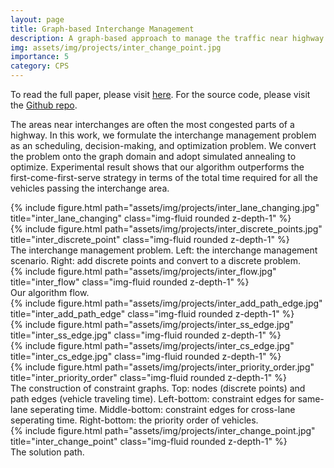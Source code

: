 ```yaml
---
layout: page
title: Graph-based Interchange Management
description: A graph-based approach to manage the traffic near highway interchanges.
img: assets/img/projects/inter_change_point.jpg
importance: 5
category: CPS
---
```


To read the full paper, please visit <a href="https://kevinchang73.github.io/assets/pdf/interchange.pdf">here</a>. For the source code, please visit the <a href="https://github.com/kevinchang73/2021Fall_IntroVehicles_Final_Project">Github repo</a>.

The areas near interchanges are often the most congested parts of a highway. In this work, we formulate the interchange management problem as an scheduling, decision-making, and optimization problem. We convert the problem onto the graph domain and adopt simulated annealing to optimize. Experimental result shows that our algorithm outperforms the first-come-first-serve strategy in terms of the total time required for all the vehicles passing the interchange area.

<div class="row">
    <div class="col-sm-5 mt-3 mt-md-0">
        {% include figure.html path="assets/img/projects/inter_lane_changing.jpg" title="inter_lane_changing" class="img-fluid rounded z-depth-1" %}
    </div>
    <div class="col-sm-7 mt-3 mt-md-0">
        {% include figure.html path="assets/img/projects/inter_discrete_points.jpg" title="inter_discrete_point" class="img-fluid rounded z-depth-1" %}
    </div>
</div>
<div class="caption">
    The interchange management problem. Left: the interchange management scenario. Right: add discrete points and convert to a discrete problem.
</div>

<div class="row justify-content-md-center">
    <div class="col-sm-8 mt-3 mt-md-0">
        {% include figure.html path="assets/img/projects/inter_flow.jpg" title="inter_flow" class="img-fluid rounded z-depth-1" %}
    </div>
</div>
<div class="caption">
    Our algorithm flow.
</div>

<div class="row justify-content-md-center">
    <div class="col-sm-10 mt-3 mt-md-0">
        {% include figure.html path="assets/img/projects/inter_add_path_edge.jpg" title="inter_add_path_edge" class="img-fluid rounded z-depth-1" %}
    </div>
    <div class="w-100">
    </div>
    <div class="col-sm-5 mt-3 mt-md-0">
        {% include figure.html path="assets/img/projects/inter_ss_edge.jpg" title="inter_ss_edge.jpg" class="img-fluid rounded z-depth-1" %}
    </div>
    <div class="col-sm-3 mt-3 mt-md-0">
        {% include figure.html path="assets/img/projects/inter_cs_edge.jpg" title="inter_cs_edge.jpg" class="img-fluid rounded z-depth-1" %}
    </div>
    <div class="col-sm-4 mt-3 mt-md-0">
        {% include figure.html path="assets/img/projects/inter_priority_order.jpg" title="inter_priority_order" class="img-fluid rounded z-depth-1" %}
    </div>
</div>
<div class="caption">
    The construction of constraint graphs. Top: nodes (discrete points) and path edges (vehicle traveling time). Left-bottom: constraint edges for same-lane seperating time. Middle-bottom: constraint edges for cross-lane seperating time. Right-bottom: the priority order of vehicles.
</div>

<div class="row">
    <div class="col-sm mt-3 mt-md-0">
        {% include figure.html path="assets/img/projects/inter_change_point.jpg" title="inter_change_point" class="img-fluid rounded z-depth-1" %}
    </div>
</div>
<div class="caption">
    The solution path.
</div>
